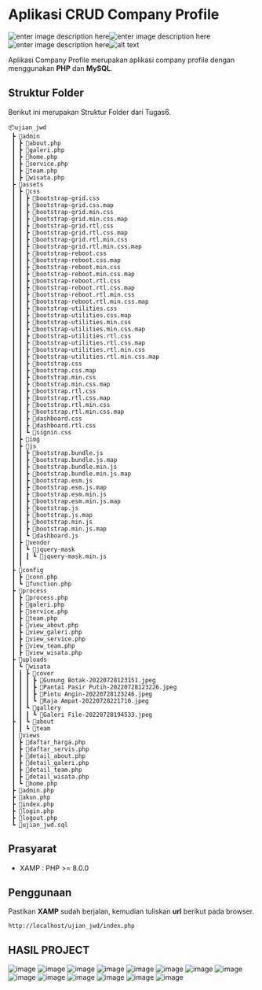 ﻿# Aplikasi CRUD Company Profile
![enter image description here](https://img.shields.io/badge/HTML-239120?style=for-the-badge&logo=html5&logoColor=white)![enter image description here](https://img.shields.io/badge/PHP-777BB4?style=for-the-badge&logo=php&logoColor=white)![enter image description here](https://img.shields.io/badge/CSS-239120?&style=for-the-badge&logo=css3&logoColor=white)![alt text](https://img.shields.io/badge/JavaScript-323330?style=for-the-badge&logo=javascript&logoColor=F7DF1E)

Aplikasi Company Profile merupakan aplikasi company profile dengan menggunakan **PHP** dan **MySQL**.

## Struktur Folder
Berikut ini merupakan Struktur Folder dari Tugas6.
```
📦ujian_jwd  
 ┣ 📂admin  
 ┃ ┣ 📜about.php  
 ┃ ┣ 📜galeri.php  
 ┃ ┣ 📜home.php  
 ┃ ┣ 📜service.php
 ┃ ┣ 📜team.php
 ┃ ┣ 📜wisata.php
 ┣ 📂assets  
 ┃ ┣ 📂css  
 ┃ ┃ ┣ 📜bootstrap-grid.css  
 ┃ ┃ ┣ 📜bootstrap-grid.css.map  
 ┃ ┃ ┣ 📜bootstrap-grid.min.css  
 ┃ ┃ ┣ 📜bootstrap-grid.min.css.map  
 ┃ ┃ ┣ 📜bootstrap-grid.rtl.css  
 ┃ ┃ ┣ 📜bootstrap-grid.rtl.css.map  
 ┃ ┃ ┣ 📜bootstrap-grid.rtl.min.css  
 ┃ ┃ ┣ 📜bootstrap-grid.rtl.min.css.map  
 ┃ ┃ ┣ 📜bootstrap-reboot.css  
 ┃ ┃ ┣ 📜bootstrap-reboot.css.map  
 ┃ ┃ ┣ 📜bootstrap-reboot.min.css  
 ┃ ┃ ┣ 📜bootstrap-reboot.min.css.map  
 ┃ ┃ ┣ 📜bootstrap-reboot.rtl.css  
 ┃ ┃ ┣ 📜bootstrap-reboot.rtl.css.map  
 ┃ ┃ ┣ 📜bootstrap-reboot.rtl.min.css  
 ┃ ┃ ┣ 📜bootstrap-reboot.rtl.min.css.map  
 ┃ ┃ ┣ 📜bootstrap-utilities.css  
 ┃ ┃ ┣ 📜bootstrap-utilities.css.map  
 ┃ ┃ ┣ 📜bootstrap-utilities.min.css  
 ┃ ┃ ┣ 📜bootstrap-utilities.min.css.map  
 ┃ ┃ ┣ 📜bootstrap-utilities.rtl.css  
 ┃ ┃ ┣ 📜bootstrap-utilities.rtl.css.map  
 ┃ ┃ ┣ 📜bootstrap-utilities.rtl.min.css  
 ┃ ┃ ┣ 📜bootstrap-utilities.rtl.min.css.map  
 ┃ ┃ ┣ 📜bootstrap.css  
 ┃ ┃ ┣ 📜bootstrap.css.map  
 ┃ ┃ ┣ 📜bootstrap.min.css  
 ┃ ┃ ┣ 📜bootstrap.min.css.map  
 ┃ ┃ ┣ 📜bootstrap.rtl.css  
 ┃ ┃ ┣ 📜bootstrap.rtl.css.map  
 ┃ ┃ ┣ 📜bootstrap.rtl.min.css  
 ┃ ┃ ┣ 📜bootstrap.rtl.min.css.map  
 ┃ ┃ ┣ 📜dashboard.css  
 ┃ ┃ ┣ 📜dashboard.rtl.css  
 ┃ ┃ ┗ 📜signin.css
 ┃ ┣ 📂img  
 ┃ ┣ 📂js  
 ┃ ┃ ┣ 📜bootstrap.bundle.js  
 ┃ ┃ ┣ 📜bootstrap.bundle.js.map  
 ┃ ┃ ┣ 📜bootstrap.bundle.min.js  
 ┃ ┃ ┣ 📜bootstrap.bundle.min.js.map  
 ┃ ┃ ┣ 📜bootstrap.esm.js  
 ┃ ┃ ┣ 📜bootstrap.esm.js.map  
 ┃ ┃ ┣ 📜bootstrap.esm.min.js  
 ┃ ┃ ┣ 📜bootstrap.esm.min.js.map  
 ┃ ┃ ┣ 📜bootstrap.js  
 ┃ ┃ ┣ 📜bootstrap.js.map  
 ┃ ┃ ┣ 📜bootstrap.min.js  
 ┃ ┃ ┣ 📜bootstrap.min.js.map  
 ┃ ┃ ┗ 📜dashboard.js  
 ┃ ┣ 📂vendor  
 ┃ ┃ ┗ 📂jquery-mask  
 ┃ ┃ ┃ ┗ 📜jquery-mask.min.js  
 ┃ ┃
 ┣ 📂config  
 ┃ ┣ 📜conn.php  
 ┃ ┗ 📜function.php  
 ┣ 📂process  
 ┃ ┣ 📜process.php  
 ┃ ┣ 📜galeri.php  
 ┃ ┣ 📜service.php  
 ┃ ┣ 📜team.php  
 ┃ ┣ 📜view_about.php
 ┃ ┣ 📜view_galeri.php
 ┃ ┣ 📜view_service.php
 ┃ ┣ 📜view_team.php
 ┃ ┣ 📜view_wisata.php 
 ┣ 📂uploads  
 ┃ ┗ 📂wisata  
 ┃ ┃ ┣ 📂cover  
 ┃ ┃ ┃ ┣ 📜Gunung Botak-20220728123151.jpeg  
 ┃ ┃ ┃ ┣ 📜Pantai Pasir Putih-20220728123226.jpeg  
 ┃ ┃ ┃ ┣ 📜Pintu Angin-20220728123246.jpeg  
 ┃ ┃ ┃ ┗ 📜Raja Ampat-20220728221710.jpeg  
 ┃ ┃ ┗ 📂gallery  
 ┃ ┃ ┃ ┗ 📜Galeri File-20220728194533.jpeg  
 ┣ ┃ ┗ 📂about
 ┃ ┃ ┗ 📂team
 ┃ 📂views  
 ┃ ┣ 📜daftar_harga.php
 ┃ ┣ 📜daftar_servis.php
 ┃ ┣ 📜detail_about.php
 ┃ ┣ 📜detail_galeri.php
 ┃ ┣ 📜detail_team.php
 ┃ ┣ 📜detail_wisata.php
 ┃ ┗ 📜home.php  
 ┣ 📜admin.php  
 ┣ 📜akun.php  
 ┣ 📜index.php  
 ┣ 📜login.php  
 ┣ 📜logout.php  
 ┗ 📜ujian_jwd.sql
```

## Prasyarat

* XAMP : PHP >= 8.0.0


## Penggunaan

Pastikan **XAMP** sudah berjalan, kemudian tuliskan **url** berikut pada browser.
```
http://localhost/ujian_jwd/index.php
```

## HASIL PROJECT

![image](https://github.com/user-attachments/assets/4dcd4d82-4875-4b6d-b8b2-04959a85f0e3)
![image](https://github.com/user-attachments/assets/531e397c-7eb4-451a-b2b3-38c6d47daf16)
![image](https://github.com/user-attachments/assets/bb30f6af-c918-4fe4-8ecb-309532fadd5c)
![image](https://github.com/user-attachments/assets/f89dafaa-0a22-402c-adf6-cbb8562568e1)
![image](https://github.com/user-attachments/assets/0355727f-ad51-4c8a-8455-5cfe2235c734)
![image](https://github.com/user-attachments/assets/c8462e97-ea55-4a73-bc7e-b1c53602cbc7)
![image](https://github.com/user-attachments/assets/c379c46b-c9d1-4a78-8c37-7b2369c93612)
![image](https://github.com/user-attachments/assets/76b1148b-c4ce-4f4c-908a-565cd505ae7d)
![image](https://github.com/user-attachments/assets/5e144f1c-27f3-4b96-b08f-088589c0cd04)
![image](https://github.com/user-attachments/assets/9d97787e-d6c3-4024-8a86-52e7b25cbafe)
![image](https://github.com/user-attachments/assets/6bf05eb5-030b-4984-91c4-6410a316d1be)
![image](https://github.com/user-attachments/assets/af92b55c-4715-40ee-891f-185ea4bc4e86)
![image](https://github.com/user-attachments/assets/176a4a35-c2b1-44a5-9959-13fefd79fcda)
![image](https://github.com/user-attachments/assets/9afce7e9-c836-44e6-865e-d8234d02757a)













